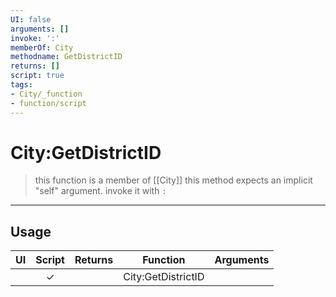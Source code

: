 ```yaml
---
UI: false
arguments: []
invoke: ':'
memberOf: City
methodname: GetDistrictID
returns: []
script: true
tags:
- City/_function
- function/script
---
```

# City:GetDistrictID
> this function is a member of [[City]]
> this method expects an implicit "self" argument. invoke it with `:`
-----
## Usage
|  UI | Script | Returns | Function | Arguments |
|:---:|:------:|-------:|:--------:|:---------|
| |✓||City:GetDistrictID||
